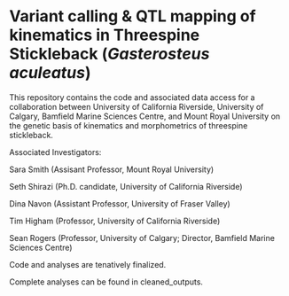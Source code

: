 # Variant calling & QTL mapping of kinematics in Threespine Stickleback (_Gasterosteus aculeatus_)
This repository contains the code and associated data access for a collaboration between University of California Riverside, University of Calgary,  Bamfield Marine Sciences Centre, and Mount Royal University on the genetic basis of kinematics and morphometrics of threespine stickleback. 

Associated Investigators: 

Sara Smith (Assisant Professor, Mount Royal University) 

Seth Shirazi (Ph.D. candidate, University of California Riverside)

Dina Navon (Assistant Professor, University of Fraser Valley)

Tim Higham (Professor, University of California Riverside)

Sean Rogers (Professor, University of Calgary; Director, Bamfield Marine Sciences Centre) 

Code and analyses are tenatively finalized. 

Complete analyses can be found in cleaned_outputs.
